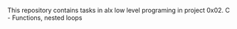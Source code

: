 This repository contains tasks in alx low level programing in project 0x02. C - Functions, nested loops
